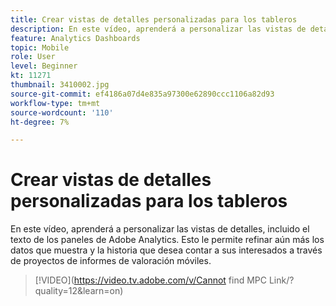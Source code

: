 ```yaml
---
title: Crear vistas de detalles personalizadas para los tableros
description: En este vídeo, aprenderá a personalizar las vistas de detalles, incluido el texto de los paneles de Adobe Analytics. Esto le permite refinar aún más los datos que muestra y la historia que desea contar a sus interesados a través de proyectos de informes de valoración móviles. (Debe tener entre 60 y 160 caracteres, pero tiene 242)
feature: Analytics Dashboards
topic: Mobile
role: User
level: Beginner
kt: 11271
thumbnail: 3410002.jpg
source-git-commit: ef4186a07d4e835a97300e62890ccc1106a82d93
workflow-type: tm+mt
source-wordcount: '110'
ht-degree: 7%

---
```



# Crear vistas de detalles personalizadas para los tableros

En este vídeo, aprenderá a personalizar las vistas de detalles, incluido el texto de los paneles de Adobe Analytics. Esto le permite refinar aún más los datos que muestra y la historia que desea contar a sus interesados a través de proyectos de informes de valoración móviles.

>[!VIDEO](https://video.tv.adobe.com/v/Cannot find MPC Link/?quality=12&amp;learn=on)
